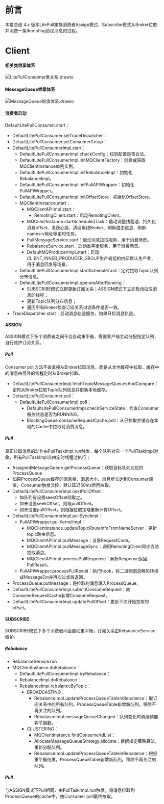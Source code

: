 # 前言

本篇总结 4.x 版本LitePull集群消费者Assign模式、Subscribe模式从Broker拉取并消费一条Remoting协议消息的过程。

# Client

#### 相关类继承体系

![LitePullConsumer类关系.drawio](C:\Users\c00567567\Desktop\LitePullConsumer类关系.drawio.png)

#### MessageQueue继承体系

![MessageQueue继承体系.drawio](C:\Users\c00567567\Desktop\MessageQueue继承体系.drawio.png)

#### 消费者启动

DefaultLitePullConsumer.start：

- DefaultLitePullConsumer.setTraceDispatcher：
- DefaultLitePullConsumer.setConsumerGroup：
- DefaultLitePullConsumerImpl.start：
  - DefaultLitePullConsumerImpl.checkConfig：校验配置是否合法。
  - DefaultLitePullConsumerImpl.initMQClientFactory：创建或获取MQClientInstance单例实例。
  - DefaultLitePullConsumerImpl.initRebalanceImpl：初始化RebalanceImpl。
  - DefaultLitePullConsumerImpl.initPullAPIWrapper：初始化PullAPIWrapper。
  - DefaultLitePullConsumerImpl.initOffsetStore：初始化OffsetStore。
  - MQClientInstance.start：
    - MQClientAPIImpl.start：
      - RemotingClient.start：启动RemotingClient。
    - MQClientInstance.startScheduledTask：启动调整线程池、持久化消费offset、发送心跳、清理离线Broker、刷新路由信息、刷新namesrv地址等定时任务。
    - PullMessageService.start：启动消息拉取服务，用于消费场景。
    - RebalanceService.start：启动重平衡服务，用于消费场景。
    - DefaultMQProducerImpl.start：启动CLIENT_INNER_PRODUCER_GROUP生产者组的内部默认生产者，用于消息回发等场景。
  - DefaultLitePullConsumerImpl.startScheduleTask：定时拉取Topic队列分布信息。
  - DefaultLitePullConsumerImpl.operateAfterRunning：
    - SUBSCRIBE模式立即更新订阅关系；ASSIGN模式下立即启动拉取消息的线程；
    - 更新Topic队列分布信息；
    - 遍历所有Broker检查订阅关系过滤条件是否一致。
- TraceDispatcher.start：启动消息轨迹服务，如果开启消息轨迹。



#### ASSIGN

ASSIGN模式下多个消费者之间不会自动重平衡，需要客户端主动分配指定队列，自行维护订阅关系。

##### Poll

Consumer poll方法不会直接从Broker拉取消息，而是从本地缓存中拉取，缓存中的消息由另外的线程定时从Broker拉取。

- DefaultLitePullConsumerImpl.fetchTopicMessageQueuesAndCompare：定时从Broker拉取Topic队列信息并更新本地缓存。
- DefaultLitePullConsumer.poll：
  - DefaultLitePullConsumerImpl.poll：
    - DefaultLitePullConsumerImpl.checkServiceState：检查Consumer服务状态是否为RUNNING。
    - BlockingQueue<ConsumeRequest> consumeRequestCache.poll：从已拉取并缓存在本地的Cache中拉取待消费消息。

##### Pull

真正拉取消息的动作由PullTaskImpl.run触发，每个队列对应一个PullTaskImpl对象，所有PullTaskImpl交由定时线程池执行：

- AssignedMessageQueue.getProcessQueue：获取目标队列对应的ProcessQueue
- 如果ProcessQueue缓存的消息量、消息大小、消息步长达到Consumer阈值，Consumer触发流控，默认延迟50ms后再拉取。
- DefaultLitePullConsumerImpl.nextPullOffset：
  - 如队列有设置seekOffset则取之。
  - 如未设置seekOffset，则取pullOffset。
  - 如未设置pullOffset，则根据拉取策略重新计算Offset。
- DefaultLitePullConsumerImpl.pullSyncImpl：
  - PullAPIWrapper.pullKernelImpl：
    - MQClientInstance.updateTopicRouteInfoFromNameServer：更新topic路由信息。
    - MQClientAPIImpl.pullMessage：设置RequestCode。
    - MQClientAPIImpl.pullMessageSync：调用RemotingClient同步方法拉取消息。
    - MQClientAPIImpl.processPullResponse：解析Response返回PullResult。
  - PullAPIWrapper.processPullResult：执行hook，将二进制消息解码转换成MessageExt并再次过滤后返回。
- ProcessQueue.putMessage：将拉取的消息填入ProcessQueue。
- DefaultLitePullConsumerImpl.submitConsumeRequest：向ConsumeRequestCache新增ConsumeRequest。
- DefaultLitePullConsumerImpl.updatePullOffset：更新下次开始拉取的offset。

#### SUBSCRIBE

SUBSCRIBE模式下多个消费者间会自动重平衡，订阅关系由RebalanceService维护。

##### Rebalance

- RebalanceService.run：
- MQClientInstance.doRebalance：
  - DefaultLitePullConsumerImpl.tryRebalance：
  - RebalanceImpl.doRebalance：
  - RebalanceImpl.rebalanceByTopic：
    - BROADCASTING：
      - RebalanceImpl.updateProcessQueueTableInRebalance：取订阅关系中的所有队列，ProcessQueueTable新增新队列，移除不再关注的队列。
      - RebalanceImpl.messageQueueChanged：队列变化时调用预置钩子函数。
    - CLUSTERING：
      - MQClientInstance.findConsumerIdList：
      - AllocateMessageQueueStrategy.allocate：根据指定策略算法，重新分配队列。
      - RebalanceImpl.updateProcessQueueTableInRebalance：根据重平衡结果，ProcessQueueTable新增新队列，移除不再关注的队列。

##### Pull

与ASSIGN模式下Pull相同，由PullTaskImpl.run触发，将消息拉取到ProcessQueue的cache中，由Consumer poll最终拉取。
